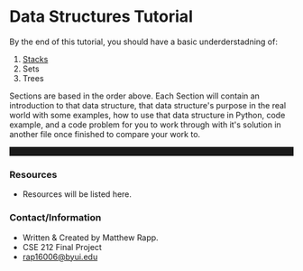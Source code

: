 # Data Structures Tutorial

By the end of this tutorial, you should have a basic underderstadning of:

1. [Stacks](stacks.md)
1. Sets
1. Trees

Sections are based in the order above. Each Section will contain an introduction to that data structure, that data structure's purpose in the real world with some examples, how to use that data structure in Python, code example, and a code problem for you to work through with it's solution in another file once finished to compare your work to.

<hr style='border-width: .5px; padding-top: 10px; padding-bottom: 5px;' />

### Resources

- Resources will be listed here.

### Contact/Information

- Written & Created by Matthew Rapp.
- CSE 212 Final Project
- rap16006@byui.edu
